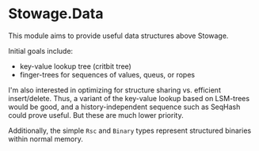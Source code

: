 # Stowage.Data

This module aims to provide useful data structures above Stowage.

Initial goals include:

* key-value lookup tree (critbit tree) 
* finger-trees for sequences of values, queus, or ropes

I'm also interested in optimizing for structure sharing vs. efficient insert/delete. Thus, a variant of the key-value lookup based on LSM-trees would be good, and a history-independent sequence such as SeqHash could prove useful. But these are much lower priority.

Additionally, the simple `Rsc` and `Binary` types represent structured binaries within normal memory.

